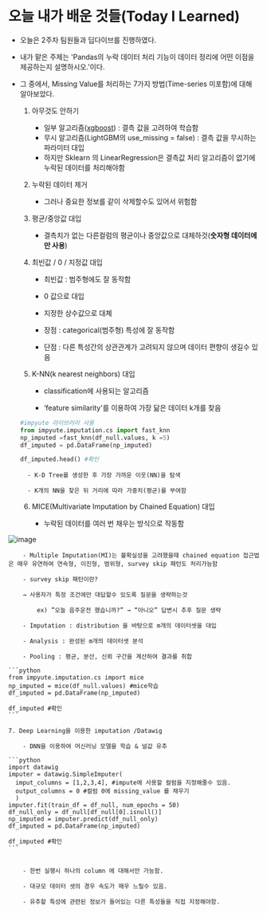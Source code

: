 # 오늘 내가 배운 것들(Today I Learned)

- 오늘은 2주차 팀원들과 딥다이브를 진행하였다.
- 내가 맡은 주제는 'Pandas의 누락 데이터 처리 기능이 데이터 정리에 어떤 이점을 제공하는지 설명하시오.'이다.
- 그 중에서, Missing Value를 처리하는 7가지 방법(Time-series 미포함)에 대해 알아보았다.
    1. 아무것도 안하기

        - 일부 알고리즘([xgboost](https://bommbom.tistory.com/entry/Boosting-%EC%95%8C%EA%B3%A0%EB%A6%AC%EC%A6%98-XGBoost-%ED%8A%B9%EC%A7%95-%EB%B0%8F-%EC%9E%A5%EB%8B%A8%EC%A0%90#XGBoost_%EB%9E%80?)) : 결측 값을 고려하여 학습함
        - 무시 알고리즘(LightGBM의 use_missing = false) : 결측 값을 무시하는 파라미터 대입
        - 하지만 Sklearn 의 LinearRegression은 결측값 처리 알고리즘이 없기에 누락된 데이터를 처리해야함


	2. 누락된 데이터 제거

        - 그러나 중요한 정보를 같이 삭제할수도 있어서 위험함

	3.  평균/중앙값 대입

        - 결측치가 없는 다른컬럼의 평균이나 중앙값으로 대체하것(**숫자형 데이터에만 사용**)


	4. 최빈값 / 0 / 지정값 대입

        - 최빈값 : 범주형에도 잘 동작함

        - 0 값으로 대입

        - 지정한 상수값으로 대체

        - 장점 : categorical(범주형) 특성에 잘 동작함

        - 단점 : 다른 특성간의 상관관계가 고려되지 않으며 데이터 편향이 생길수 있음

	5. K-NN(k nearest neighbors) 대입

        - classification에 사용되는 알고리즘

        - ‘feature similarity'를 이용하여 가장 닮은 데이터 k개를 찾음

    ```python
    #impyute 라이브러리 사용
    from impyute.imputation.cs import fast_knn
    np_imputed =fast_knn(df_null.values, k =5)
    df_imputed = pd.DataFrame(np_imputed)
    
    df_imputed.head() #확인
    ```


        - K-D Tree를 생성한 후 가장 가까운 이웃(NN)을 탐색  

        - K개의 NN을 찾은 뒤 거리에 따라 가중치(평균)를 부여함


	6.  MICE(Multivariate Imputation by Chained Equation) 대입

        - 누락된 데이터를 여러 번 채우는 방식으로 작동함

![image](https://res.craft.do/user/full/641ffdb9-6693-37da-6dbd-e78e1756c2de/doc/3c17d71c-25ef-2249-36c5-6ac2c9747d25/D5EBD83E-946A-49FD-B1CE-0BA89D5C6A80_2/lospEcA56yUZMBPD1ylRNKyGmQOTt5x0fEzleoyC0Fsz/Image.png)

        - Multiple Imputation(MI)는 불확실성을 고려했을때 chained equation 접근법은 매우 유연하여 연속형, 이진형, 범위형, survey skip 패턴도 처리가능함

        - survey skip 패턴이란?

        → 사용자가 특정 조건에만 대답할수 있도록 질문을 생략하는것 

            ex) ”오늘 음주운전 했습니까?” → “아니오” 답변시 추후 질문 생략

        - Imputation : distribution 을 바탕으로 m개의 데이터셋을 대입

        - Analysis : 완성된 m개의 데이터셋 분석

        - Pooling : 평균, 분산, 신뢰 구간을 계산하여 결과를 취합

    ```python
    from impyute.imputation.cs import mice
    np_imputed = mice(df_null.values) #mice학습
    df_imputed = pd.DataFrame(np_imputed)
    
    df_imputed #확인
    ```

    7. Deep Learning을 이용한 imputation /Datawig

        - DNN을 이용하여 머신러닝 모델을 학습 & 널값 유추

    ```python
    import datawig
    imputer = datawig.SimpleImputer(
      imput_columns = [1,2,3,4], #impute에 사용할 컬럼을 지정해줄수 있음.
      output_columns = 0 #컬럼 0에 missing_value 를 채우기
      )
    imputer.fit(train_df = df_null, num_epochs = 50)
    df_null_only = df_null[df_null[0].isnull()]
    np_imputed = imputer.predict(df_null_only)
    df_imputed = pd.DataFrame(np_imputed)
    
    df_imputed #확인
    ```


        - 한번 실행시 하나의 column 에 대해서만 가능함.

        - 대규모 데이터 셋의 경우 속도가 매우 느릴수 있음.

        - 유추할 특성에 관련된 정보가 들어있는 다른 특성들을 직접 지정해야함.
